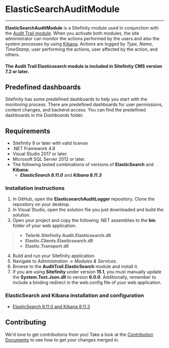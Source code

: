 # ElasticSearchAuditModule #
----------



**ElasticSearchAuditModule** is a Sitefinity module used in conjunction with the [Audit Trail module](http://www.sitefinity.com/documentation/documentationarticles/audit-trail). When you activate both modules, the site administrator can monitor the actions performed by the users and also the system processes by using [Kibana](http://www.elasticsearch.org/overview/kibana/ "Kibana"). Actions are logged by *Type*, *Name*, *TimeStamp*, user performing the actions, user affected by the action, and others.

#### The Audit Trail Elasticsearch module is included in Sitefinity CMS version 7.2 or later.

Predefined dashboards
----------

Sitefinity has some predefined dashboards to help you start with the monitoring process. There are predefined dashboards for user permissions, content changes, and backend access. You can find the predefined dashboards in the *Dashboards* folder.

Requirements
----------

- Sitefinity 9 or later with valid license
- .NET Framework 4.8
- Visual Studio 2017 or later.
- Microsoft SQL Server 2012 or later.
- The following tested combinations of versions of **ElasticSearch** and **Kibana**:
	- ***ElasticSearch 8.11.0*** and ***Kibana 8.11.3***

### Installation instructions

1. In GitHub, open the **ElasticsearchAuditLogger** repository.
Clone the repository on your desktop.
2. In Visual Studio, open the solution file you just downloaded and build the solution.
3. Open your project and copy the following .NET assemblies to the **bin** folder of your web application:
>* **Telerik.Sitefinity.Audit.Elasticsearch.dll**
>* **Elastic.Clients.Elasticsearch.dll**
>* **Elastic.Transport.dll**
4. Build and run your Sitefinity application.
5. Navigate to *Administration* -> *Modules & Services*.
6. Browse to the **AuditTrail.ElasticSearch** module and install it.
7. If you are using **Sitefinity** under version **15.1**, you must manually update the **System.Text.Json.dll** to version **6.0.0**.
   Additionally, remember to include a binding redirect in the web.config file of your web application. 

### ElasticSearch and Kibana installation and configuration  ###
- [ElasticSearch 8.11.0 and Kibana 8.11.3](ElasticSearch8.11.0AndKibana8.11.3.md)

Contributing
------

We'd love to get contributions from you! Take a look at the
[Contribution Documents](CONTRIBUTING.md) to see how to get your changes merged
in.
